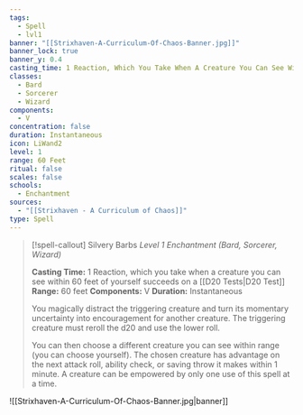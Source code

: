 ```yaml
---
tags:
  - Spell
  - lvl1
banner: "[[Strixhaven-A-Curriculum-Of-Chaos-Banner.jpg]]"
banner_lock: true
banner_y: 0.4
casting_time: 1 Reaction, Which You Take When A Creature You Can See Within 60 Feet Of Yourself Succeeds On An Attack Roll, An Ability Check, Or A Saving Throw
classes:
  - Bard
  - Sorcerer
  - Wizard
components:
  - V
concentration: false
duration: Instantaneous
icon: LiWand2
level: 1
range: 60 Feet
ritual: false
scales: false
schools:
  - Enchantment
sources:
  - "[[Strixhaven - A Curriculum of Chaos]]"
type: Spell
---
```

>[!spell-callout] Silvery Barbs
>_Level 1 Enchantment (Bard, Sorcerer, Wizard)_
>
>**Casting Time:** 1 Reaction, which you take when a creature you can see within 60 feet of yourself succeeds on a [[D20 Tests|D20 Test]]
>**Range:** 60 feet
>**Components:** V
>**Duration:** Instantaneous
>
>You magically distract the triggering creature and turn its momentary uncertainty into encouragement for another creature. The triggering creature must reroll the d20 and use the lower roll.
>
>You can then choose a different creature you can see within range (you can choose yourself). The chosen creature has advantage on the next attack roll, ability check, or saving throw it makes within 1 minute. A creature can be empowered by only one use of this spell at a time.

![[Strixhaven-A-Curriculum-Of-Chaos-Banner.jpg|banner]]
